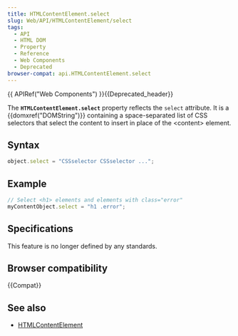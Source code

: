 ```yaml
---
title: HTMLContentElement.select
slug: Web/API/HTMLContentElement/select
tags:
  - API
  - HTML DOM
  - Property
  - Reference
  - Web Components
  - Deprecated
browser-compat: api.HTMLContentElement.select
---
```

{{ APIRef("Web Components") }}{{Deprecated_header}}

The **`HTMLContentElement.select`** property reflects the
`select` attribute. It is a {{domxref("DOMString")}} containing a
space-separated list of CSS selectors that select the content to insert in place of the
\<content> element.

## Syntax

```js
object.select = "CSSselector CSSselector ...";
```

## Example

```js
// Select <h1> elements and elements with class="error"
myContentObject.select = "h1 .error";
```

## Specifications

This feature is no longer defined by any standards.

## Browser compatibility

{{Compat}}

## See also

- [HTMLContentElement](/en-US/docs/Web/API/HTMLContentElement)
